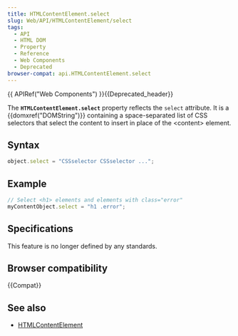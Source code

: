 ```yaml
---
title: HTMLContentElement.select
slug: Web/API/HTMLContentElement/select
tags:
  - API
  - HTML DOM
  - Property
  - Reference
  - Web Components
  - Deprecated
browser-compat: api.HTMLContentElement.select
---
```

{{ APIRef("Web Components") }}{{Deprecated_header}}

The **`HTMLContentElement.select`** property reflects the
`select` attribute. It is a {{domxref("DOMString")}} containing a
space-separated list of CSS selectors that select the content to insert in place of the
\<content> element.

## Syntax

```js
object.select = "CSSselector CSSselector ...";
```

## Example

```js
// Select <h1> elements and elements with class="error"
myContentObject.select = "h1 .error";
```

## Specifications

This feature is no longer defined by any standards.

## Browser compatibility

{{Compat}}

## See also

- [HTMLContentElement](/en-US/docs/Web/API/HTMLContentElement)
